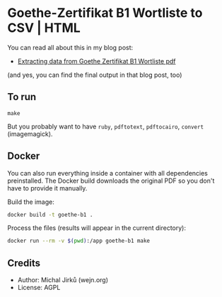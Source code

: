 # Goethe-Zertifikat B1 Wortliste to CSV | HTML

You can read all about this in my blog post:

- [Extracting data from Goethe Zertifikat B1 Wortliste pdf](https://wejn.org/2023/12/extracting-data-from-goethe-zertifikat-b1-wortliste/)

(and yes, you can find the final output in that blog post, too)

## To run

`make`

But you probably want to have `ruby`, `pdftotext`, `pdftocairo`,
`convert` (imagemagick).

## Docker

You can also run everything inside a container with all dependencies
preinstalled. The Docker build downloads the original PDF so you don't
have to provide it manually.

Build the image:

```sh
docker build -t goethe-b1 .
```

Process the files (results will appear in the current directory):

```sh
docker run --rm -v $(pwd):/app goethe-b1 make
```

## Credits

* Author: Michal Jirků (wejn.org)
* License: AGPL
